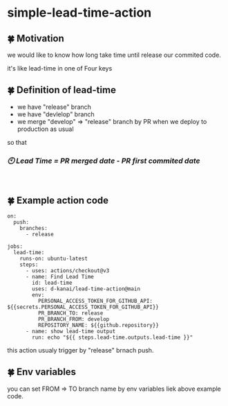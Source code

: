 # simple-lead-time-action

## :four_leaf_clover: Motivation

we would like to know how long take time until release our commited code.

it's like lead-time in one of Four keys

## :four_leaf_clover: Definition of lead-time

- we have "release" branch
- we have "devlelop" branch
- we merge "develop" => "release" branch by PR when we deploy to production as usual

so that
<br/>

### *:clock10: Lead Time = PR merged date - PR first commited date*

<br/>

## :four_leaf_clover: Example action code

```
on:
  push:
    branches:
      - release

jobs:
  lead-time:
    runs-on: ubuntu-latest
    steps:
      - uses: actions/checkout@v3
      - name: Find Lead Time
        id: lead-time
        uses: d-kanai/lead-time-action@main
        env:
          PERSONAL_ACCESS_TOKEN_FOR_GITHUB_API: ${{secrets.PERSONAL_ACCESS_TOKEN_FOR_GITHUB_API}}
          PR_BRANCH_TO: release
          PR_BRANCH_FROM: develop
          REPOSITORY_NAME: ${{github.repository}}
      - name: show lead-time output
        run: echo "${{ steps.lead-time.outputs.lead-time }}"
```

this action usualy trigger by "release" brnach push.

## :four_leaf_clover: Env variables

you can set FROM => TO branch name by env variables liek above example code.
